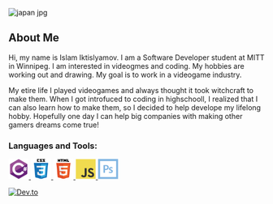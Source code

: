 ![japan jpg](https://user-images.githubusercontent.com/117209116/200056703-661f40f3-ff0d-4300-9caf-b62722daaaa7.jpg)

## About Me

Hi, my name is Islam Iktislyamov. I am a Software Developer student at MITT in Winnipeg. I am interested in videogmes and coding.
My hobbies are working out and drawing. My goal is to work in a videogame industry.

My etire life I played videogames and always thought it took witchcraft to make them. When I got introfuced to coding in highschooll, I realized that I can also learn how to make them, so I decided to help develope my lifelong hobby. Hopefully one day I can help big companies with making other gamers dreams come true!


<h3 align="left">Languages and Tools:</h3>
<p align="left"> <a href="https://www.w3schools.com/cs/" target="_blank" rel="noreferrer"> <img src="https://raw.githubusercontent.com/devicons/devicon/master/icons/csharp/csharp-original.svg" alt="csharp" width="40" height="40"/> </a> <a href="https://www.w3schools.com/css/" target="_blank" rel="noreferrer"> <img src="https://raw.githubusercontent.com/devicons/devicon/master/icons/css3/css3-original-wordmark.svg" alt="css3" width="40" height="40"/> </a> <a href="https://www.w3.org/html/" target="_blank" rel="noreferrer"> <img src="https://raw.githubusercontent.com/devicons/devicon/master/icons/html5/html5-original-wordmark.svg" alt="html5" width="40" height="40"/> </a> <a href="https://developer.mozilla.org/en-US/docs/Web/JavaScript" target="_blank" rel="noreferrer"> <img src="https://raw.githubusercontent.com/devicons/devicon/master/icons/javascript/javascript-original.svg" alt="javascript" width="40" height="40"/> </a> <a href="https://www.photoshop.com/en" target="_blank" rel="noreferrer"> <img src="https://raw.githubusercontent.com/devicons/devicon/master/icons/photoshop/photoshop-line.svg" alt="photoshop" width="40" height="40"/> </a> </p>

[![Dev.to](https://github-readme-stats.vercel.app/api/pin/?IslamIkt=thepracticaldev&repo=dev.to)](https://github.com/thepracticaldev/dev.to)
